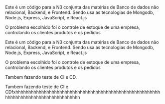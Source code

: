 Este é um código para a N3 conjunta das matérias de Banco de dados não relacional, Backend, e Frontend.
Sendo usa as tecnologias de Mongodb, Node.js,  Express,  JavaScript, e React.js

O problema escolhido foi o controle de estoque de uma empresa, controlando os clientes produtos e os pedidos

Este é um código para a N3 conjunta das matérias de Banco de dados não relacional, Backend, e Frontend.
Sendo usa as tecnologias de Mongodb, Node.js,  Express,  JavaScript, e React.js

O problema escolhido foi o controle de estoque de uma empresa, controlando os clientes produtos e os pedidos

Tambem fazendo teste de CI e CD.

Tambem fazendo teste de CI e CDfxhhhhhhhhhhhhhhhhhhhhhhhhhhhhhhhhhhhhhhhhhhhhhhhhhhhhhhhhhhhhhhhhhhhhhhhhhhhhhhhhhhhhh